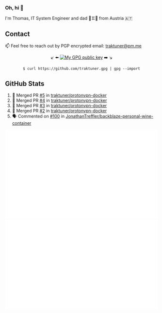 ### Oh, hi 👋

I'm Thomas, IT System Engineer and dad 👶♊️👶 from Austria 🇦🇹

<!--
**traktuner/traktuner** is a ✨ _special_ ✨ repository because its `README.md` (this file) appears on your GitHub profile.

Here are some ideas to get you started:

- 🔭 I’m currently working on ...
- 🌱 I’m currently learning ...
- 👯 I’m looking to collaborate on ...
- 🤔 I’m looking for help with ...
- 💬 Ask me about ...
- 📫 How to reach me: ...
- 😄 Pronouns: ...
- ⚡ Fun fact: ...
-->

## Contact
📫 Feel free to reach out by PGP encrypted email:
traktuner@pm.me

<div align="center" markdown="1">

↙️ ⬅️ [![My GPG public key](https://img.shields.io/badge/PGP%20public%20key-6D4AFF?style=for-the-badge)](https://github.com/traktuner.gpg) ➡️ ↘️

```shell
$ curl https://github.com/traktuner.gpg | gpg --import
```

</div>

## GitHub Stats
<!--START_SECTION:activity-->
1. 🎉 Merged PR [#5](https://github.com/traktuner/protonvpn-docker/pull/5) in [traktuner/protonvpn-docker](https://github.com/traktuner/protonvpn-docker)
2. 🎉 Merged PR [#4](https://github.com/traktuner/protonvpn-docker/pull/4) in [traktuner/protonvpn-docker](https://github.com/traktuner/protonvpn-docker)
3. 🎉 Merged PR [#3](https://github.com/traktuner/protonvpn-docker/pull/3) in [traktuner/protonvpn-docker](https://github.com/traktuner/protonvpn-docker)
4. 🎉 Merged PR [#2](https://github.com/traktuner/protonvpn-docker/pull/2) in [traktuner/protonvpn-docker](https://github.com/traktuner/protonvpn-docker)
5. 🗣 Commented on [#100](https://github.com/JonathanTreffler/backblaze-personal-wine-container/pull/100#issuecomment-1906116103) in [JonathanTreffler/backblaze-personal-wine-container](https://github.com/JonathanTreffler/backblaze-personal-wine-container)
<!--END_SECTION:activity-->

![](https://github.com/traktuner/traktuner/blob/master/generated/overview.svg)
![](https://github.com/traktuner/traktuner/blob/master/generated/languages.svg)
